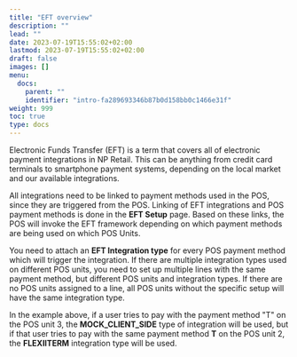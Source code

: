 ```yaml
---
title: "EFT overview"
description: ""
lead: ""
date: 2023-07-19T15:55:02+02:00
lastmod: 2023-07-19T15:55:02+02:00
draft: false
images: []
menu:
  docs:
    parent: ""
    identifier: "intro-fa289693346b87b0d158bb0c1466e31f"
weight: 999
toc: true
type: docs
---
```

Electronic Funds Transfer (EFT) is a term that covers all of electronic payment integrations in NP Retail.
This can be anything from credit card terminals to smartphone payment systems, depending on the local market and our available integrations.

All integrations need to be linked to payment methods used in the POS, since they are triggered from the POS. Linking of EFT integrations and POS payment methods is done in the **EFT Setup** page. Based on these links, the POS will invoke the EFT framework depending on which payment methods are being used on which POS Units.

You need to attach an **EFT Integration type** for every POS payment method which will trigger the integration. If there are multiple integration types used on different POS units, you need to set up multiple lines with the same payment method, but different POS units and integration types. If there are no POS units assigned to a line, all POS units without the specific setup will have the same integration type.

In the example above, if a user tries to pay with the payment method "T" on the POS unit 3, the **MOCK_CLIENT_SIDE** type of integration will be used, but if that user tries to pay with the same payment method **T** on the POS unit 2, the **FLEXIITERM** integration type will be used.